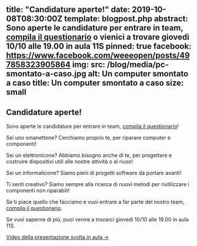 title: "Candidature aperte!"
date: 2019-10-08T08:30:00Z
template: blogpost.php
abstract: Sono aperte le candidature per entrare in team, <a href="https://join.weeeopen.it/">compila il questionario</a> o vienici a trovare giovedì 10/10 alle 19.00 in aula 11S
pinned: true
facebook: https://www.facebook.com/weeeopen/posts/497858323905864
img:
    src: /blog/media/pc-smontato-a-caso.jpg
    alt: Un computer smontato a caso
    title: Un computer smontato a caso
    size: small
---

## Candidature aperte!

Sono aperte le candidature per entrare in team, [compila il questionario](https://join.weeeopen.it/)!

Sei uno smanettone? Cerchiamo proprio te, per riparare computer e componenti!

Sei un elettronicone? Abbiamo bisogno anche di te, per progettare e costruire dispositivi utili alle nostre attività o al riuso!

Sei un informaticone? Siamo pieni di progetti software da portare avanti!

Ti senti creativo? Siamo sempre alla ricerca di nuovi metodi per riutilizzare i componenti non riparabili!

Se ti piace quello che facciamo e vuoi entrare a far parte del nostro team, [compila il questionario](https://join.weeeopen.it/).

Se vuoi saperne di più, puoi venire a trovarci giovedì 10/10 alle 19.00 in aula 11S.

[Video della presentazione svolta in aula →](https://www.facebook.com/weeeopen/videos/vb.341212969570401/418980281979893/)
